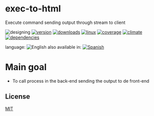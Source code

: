 # exec-to-html
Execute command sending output through stream to client

<!--multilang v0 en:README.md es:LEEME.md -->

![designing](https://img.shields.io/badge/stability-desgining-red.svg)
[![version](https://img.shields.io/npm/v/exec-to-html.svg)](https://npmjs.org/package/exec-to-html)
[![downloads](https://img.shields.io/npm/dm/exec-to-html.svg)](https://npmjs.org/package/exec-to-html)
[![linux](https://img.shields.io/travis/codenautas/exec-to-html/master.svg)](https://travis-ci.org/codenautas/exec-to-html)
[![coverage](https://img.shields.io/coveralls/codenautas/exec-to-html/master.svg)](https://coveralls.io/r/codenautas/exec-to-html)
[![climate](https://img.shields.io/codeclimate/github/codenautas/exec-to-html.svg)](https://codeclimate.com/github/codenautas/exec-to-html)
[![dependencies](https://img.shields.io/david/codenautas/exec-to-html.svg)](https://david-dm.org/codenautas/exec-to-html)

<!--multilang buttons-->

language: ![English](https://raw.githubusercontent.com/codenautas/multilang/master/img/lang-en.png)
also available in:
[![Spanish](https://raw.githubusercontent.com/codenautas/multilang/master/img/lang-es.png)](LEEME.md)

<!--lang:es--]

Ejecuta comandos en el servidor enviando la salida en un *Stream* hacia el navegador.

[!--lang:en-->

# Main goal

 * To call process in the back-end sending the output to de front-end

<!--lang:es--]

# Objetivo principal
 
 * Correr procesos en el servidor e ir enviando la salida de la consola al navegador

[!--lang:en-->

## License

<!--lang:es--]

## Licencias

[!--lang:es-->

[MIT](LICENSE)